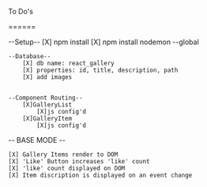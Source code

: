 To Do's

======

--Setup--
    [X] npm install
    [X] npm install nodemon --global

    --Database--
        [X] db name: react_gallery
        [X] properties: id, title, description, path
        [X] add images


    --Component Routing--
        [X]GalleryList
            [X]js config'd
        [X]GalleryItem
            [X]js config'd

-- BASE MODE --

    [X] Gallery Items render to DOM
    [X] 'Like' Button increases 'like' count
    [X] 'like' count displayed on DOM
    [X] Item discription is displayed on an event change








